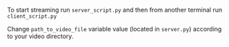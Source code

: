 To start streaming run `server_script.py` and then from another terminal run `client_script.py`

Change `path_to_video_file` variable value  (located in `server.py`) according to your video directory.

